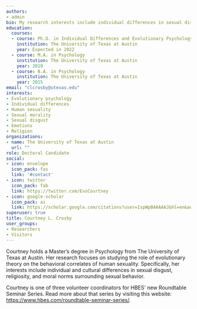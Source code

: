```yaml
---
authors:
- admin
bio: My research interests include individual differences in sexual disgust, religiosity, and moral norms surrounding sexual behavior.
education:
  courses:
  - course: Ph.D. in Individual Differences and Evolutionary Psychology
    institution: The University of Texas at Austin
    year: Expected in 2022
  - course: M.A. in Psychology 
    institution: The University of Texas at Austin
    year: 2019
  - course: B.A. in Psychology 
    institution: The University of Texas at Austin
    year: 2015
email: "clcrosby@utexas.edu"
interests:
- Evolutionary psychology
- Individual differences
- Human sexuality 
- Sexual morality
- Sexual disgust
- Emotions
- Religion 
organizations:
- name: The University of Texas at Austin
  url: ""
role: Doctoral Candidate 
social:
- icon: envelope
  icon_pack: fas
  link: '#contact'
- icon: twitter
  icon_pack: fab
  link: https://twitter.com/EvoCourtney
- icon: google-scholar
  icon_pack: ai
  link: https://scholar.google.com/citations?user=IspWpBAAAAAJ&hl=en&authuser=1
superuser: true
title: Courtney L. Crosby
user_groups:
- Researchers
- Visitors
---
```

Courtney holds a Master’s degree in Psychology from The University of Texas at Austin. Her research focuses on studying the role of evolutionary theory on the behavioral correlates of human sexuality. Specifically, her interests include individual and cultural differences in sexual disgust, religiosity, and moral norms surrounding sexual behavior.
 
Courtney is one of three volunteer coordinators for HBES' new Roundtable Seminar Series. Read more about that series by visiting this website: https://www.hbes.com/roundtable-seminar-series/.
